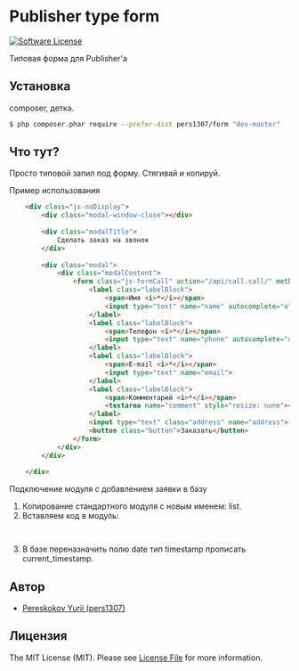 # Publisher type form

[![Software License](https://img.shields.io/badge/license-MIT-brightgreen.svg?style=flat-square)](LICENSE.md)

Типовая форма для Publisher'а

## Установка

composer, детка.

``` bash
$ php composer.phar require --prefer-dist pers1307/form "dev-master"
```

## Что тут?

Просто типовой запил под форму.
Стягивай и копируй.

Пример использования
``` html
    <div class="js-noDisplay">
        <div class="modal-window-close"></div>
    
        <div class="modalTitle">
            Сделать заказ на звонок
        </div>
    
        <div class="modal">
            <div class="modalContent">
                <form class="js-formCall" action="/api/call.call/" method="post">
                    <label class="labelBlock">
                        <span>Имя <i>*</i></span>
                        <input type="text" name="name" autocomplete="off">
                    </label>
                    <label class="labelBlock">
                        <span>Телефон <i>*</i></span>
                        <input type="text" name="phone" autocomplete="off">
                    </label>
                    <label class="labelBlock">
                        <span>E-mail <i>*</i></span>
                        <input type="text" name="email">
                    </label>
                    <label class="labelBlock">
                        <span>Комментарий <i>*</i></span>
                        <textarea name="comment" style="resize: none"></textarea>
                    </label>
                    <input type="text" class="address" name="address">
                    <button class="button">Заказать</button>
                </form>
            </div>
        </div>
    
    </div>
```

Подключение модуля с добавлением заявки в базу
1. Копирование стандартного модуля с новым именем: list.
2. Вставляем код в модуль:
``` php
    
```
3. В базе переназначить полю date тип timestamp прописать current_timestamp.



## Автор

- [Pereskokov Yurii (pers1307)](https://github.com/pers1307)

## Лицензия

The MIT License (MIT). Please see [License File](LICENSE.md) for more information.
